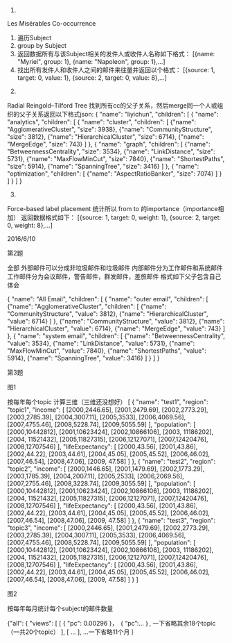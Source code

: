 1.
Les Misérables Co-occurrence
1)	遍历Subject
2)	group by Subject
3)	返回数据所有与该Subject相关的发件人或收件人名称如下格式：
[{name: "Myriel", group: 1}, {name: "Napoleon", group: 1},…]
4)	找出所有发件人和收件人之间的邮件来往量并返回以个格式：
[{source: 1, target: 0, value: 1}, {source: 2, target: 0, value: 8},…]
	
2. 
Radial Reingold–Tilford Tree
找到所有cc的父子关系，然后merge同一个人或组织的父子关系返回以下格式json:
{
 "name": "liyichun",
 "children": [
  {
   "name": "analytics",
   "children": [
    {
     "name": "cluster",
     "children": [
      {"name": "AgglomerativeCluster", "size": 3938},
      {"name": "CommunityStructure", "size": 3812},
      {"name": "HierarchicalCluster", "size": 6714},
      {"name": "MergeEdge", "size": 743}
     ]
    },
    {
     "name": "graph",
     "children": [
      {"name": "BetweennessCentrality", "size": 3534},
      {"name": "LinkDistance", "size": 5731},
      {"name": "MaxFlowMinCut", "size": 7840},
      {"name": "ShortestPaths", "size": 5914},
      {"name": "SpanningTree", "size": 3416}
     ]
    },
    {
     "name": "optimization",
     "children": [
      {"name": "AspectRatioBanker", "size": 7074}
     ]
    }
   ]
  }
 ]
}


3. 
Force-based label placement
统计所以	from to 的importance（importance相加）
返回数据格式如下：
[{source: 1, target: 0, weight: 1}, {source: 2, target: 0, weight: 8},…]








2016/6/10


第2题

全部
外部邮件可以分成非垃圾邮件和垃圾邮件
内部邮件分为工作邮件和系统邮件
工作邮件分为会议邮件，警告邮件，群发邮件，差旅邮件
格式如下父子包含自己体会

{
  "name": "All Email",
  "children": [
    {
      "name": "outer email",
      "children": [
          {"name": "AgglomerativeCluster",
           "children": [
             {"name": "CommunityStructure", "value": 3812},
             {"name": "HierarchicalCluster", "value": 6714}
           ]
          },
          {"name": "CommunityStructure", "value": 3812},
          {"name": "HierarchicalCluster", "value": 6714},
          {"name": "MergeEdge", "value": 743}
        ]
    },
    {
      "name": "system email",
      "children": [
        {"name": "BetweennessCentrality", "value": 3534},
        {"name": "LinkDistance", "value": 5731},
        {"name": "MaxFlowMinCut", "value": 7840},
        {"name": "ShortestPaths", "value": 5914},
        {"name": "SpanningTree", "value": 3416}
      ]
    }
  ]
}



第3题

图1 

按每年每个topic 计算三维（三维还没想好）
[
  {
    "name": "test1",
    "region": "topic1",
    "income": [
      [2000,2446.65],
      [2001,2479.69],
      [2002,2773.29],
      [2003,2785.39],
      [2004,3007.11],
      [2005,3533],
      [2006,4069.56],
      [2007,4755.46],
      [2008,5228.74],
      [2009,5055.59]
    ],
    "population": [
      [2000,10442812],
      [2001,10623424],
      [2002,10866106],
      [2003, 11186202],
      [2004, 11521432],
      [2005,11827315],
      [2006,12127071],
      [2007,12420476],
      [2008,12707546]
    ],
    "lifeExpectancy": [
      [2000,43.56],
      [2001,43.86],
      [2002,44.22],
      [2003,44.61],
      [2004,45.05],
      [2005,45.52],
      [2006,46.02],
      [2007,46.54],
      [2008,47.06],
      [2009, 47.58]
    ]
  },
  {
    "name": "test2",
    "region": "topic2",
    "income": [
      [2000,1446.65],
      [2001,1479.69],
      [2002,1773.29],
      [2003,1785.39],
      [2004,2007.11],
      [2005,2533],
      [2006,2069.56],
      [2007,2755.46],
      [2008,3228.74],
      [2009,3055.59]
    ],
    "population": [
      [2000,10442812],
      [2001,10623424],
      [2002,10866106],
      [2003, 11186202],
      [2004, 11521432],
      [2005,11827315],
      [2006,12127071],
      [2007,12420476],
      [2008,12707546]
    ],
    "lifeExpectancy": [
      [2000,43.56],
      [2001,43.86],
      [2002,44.22],
      [2003,44.61],
      [2004,45.05],
      [2005,45.52],
      [2006,46.02],
      [2007,46.54],
      [2008,47.06],
      [2009, 47.58]
    ]
  },
  {
    "name": "test3",
    "region": "topic3",
    "income": [
      [2000,2446.65],
      [2001,2479.69],
      [2002,2773.29],
      [2003,2785.39],
      [2004,3007.11],
      [2005,3533],
      [2006,4069.56],
      [2007,4755.46],
      [2008,5228.74],
      [2009,5055.59]
    ],
    "population": [
      [2000,10442812],
      [2001,10623424],
      [2002,10866106],
      [2003, 11186202],
      [2004, 11521432],
      [2005,11827315],
      [2006,12127071],
      [2007,12420476],
      [2008,12707546]
    ],
    "lifeExpectancy": [
      [2000,43.56],
      [2001,43.86],
      [2002,44.22],
      [2003,44.61],
      [2004,45.05],
      [2005,45.52],
      [2006,46.02],
      [2007,46.54],
      [2008,47.06],
      [2009, 47.58]
    ]
  }
]


图2

按每年每月统计每个subject的邮件数量

{"all": {
  "views": [
    [
      {
        "pc": 0.00296
      }，
     ｛
     	“pc”:...
      ｝,
      一下省略其余18个topic（一共20个topic）
    ],
    [
    	...
    ],
    ...一下省略11个月
｝

